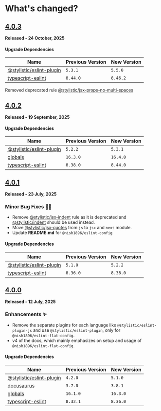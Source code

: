 # **What's changed?**

## [4.0.3](https://github.com/nishkohli96/eslint-config/tree/v4.0.2)

**Released - 24 October, 2025**

#### Upgrade Dependencies

| Name | Previous Version | New Version |
|-|-|-|
|[@stylistic/eslint-plugin](https://www.npmjs.com/package/@stylistic/eslint-plugin)| `5.3.1` | `5.5.0` |
|[typescript-eslint](https://www.npmjs.com/package/typescript-eslint)| `8.44.0` | `8.46.2` |

Removed deprecated rule [@stylistic/jsx-props-no-multi-spaces](https://eslint.style/rules/jsx-props-no-multi-spaces)

## [4.0.2](https://github.com/nishkohli96/eslint-config/tree/v4.0.2)

**Released - 19 September, 2025**

#### Upgrade Dependencies

| Name | Previous Version | New Version |
|-|-|-|
|[@stylistic/eslint-plugin](https://www.npmjs.com/package/@stylistic/eslint-plugin)| `5.2.2` | `5.3.1` |
|[globals](https://www.npmjs.com/package/globals)| `16.3.0` | `16.4.0`|
|[typescript-eslint](https://www.npmjs.com/package/typescript-eslint)| `8.38.0` | `8.44.0` |


## [4.0.1](https://github.com/nishkohli96/eslint-config/tree/v4.0.1)

**Released - 23 July, 2025**

### Minor Bug Fixes 🔧🐞

- Remove [@stylistic/jsx-indent](https://eslint.style/rules/jsx-indent) rule as it is deprecated and [@stylistic/indent](https://eslint.style/rules/indent) should be used instead.
- Move [@stylistic/jsx-quotes](https://eslint.style/rules/jsx-quotes) from `js` to `jsx` and `next` module.
- Update **README.md** for `@nish1896/eslint-config`

#### Upgrade Dependencies

| Name | Previous Version | New Version |
|-|-|-|
|[@stylistic/eslint-plugin](https://www.npmjs.com/package/@stylistic/eslint-plugin)| `5.1.0` | `5.2.2` |
|[typescript-eslint](https://www.npmjs.com/package/typescript-eslint)| `8.36.0` | `8.38.0` |


## [4.0.0](https://github.com/nishkohli96/eslint-config/tree/v4.0.0)

**Released - 12 July, 2025**

### Enhancements ✨

- Remove the separate plugins for each language like `@stylistic/eslint-plugin-js` and use `@stylistic/eslint-plugin`, only for `@nish1896/eslint-flat-config`.
- v4 of the docs, which mainly emphasizes on setup and usage of `@nish1896/eslint-flat-config`.

#### Upgrade Dependencies

| Name | Previous Version | New Version |
|-|-|-|
|[@stylistic/eslint-plugin](https://www.npmjs.com/package/@stylistic/eslint-plugin)| `4.2.0` | `5.1.0` |
|[docusaurus](https://docusaurus.io/)| `3.7.0` | `3.8.1` |
|[globals](https://www.npmjs.com/package/globals)| `16.1.0` | `16.3.0`|
|[typescript-eslint](https://www.npmjs.com/package/typescript-eslint)| `8.32.1` | `8.36.0` |
